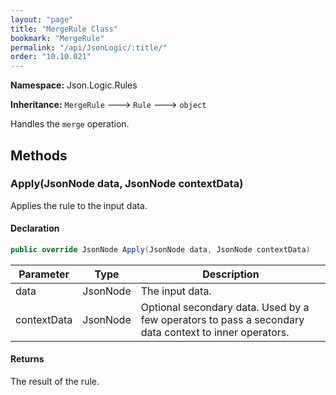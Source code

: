 ```yaml
---
layout: "page"
title: "MergeRule Class"
bookmark: "MergeRule"
permalink: "/api/JsonLogic/:title/"
order: "10.10.021"
---
```

**Namespace:** Json.Logic.Rules

**Inheritance:**
`MergeRule`
 🡒 
`Rule`
 🡒 
`object`

Handles the `merge` operation.

## Methods

### Apply(JsonNode data, JsonNode contextData)

Applies the rule to the input data.

#### Declaration

```c#
public override JsonNode Apply(JsonNode data, JsonNode contextData)
```

| Parameter | Type | Description |
|---|---|---|
| data | JsonNode | The input data. |
| contextData | JsonNode | Optional secondary data.  Used by a few operators to pass a secondary     data context to inner operators. |


#### Returns

The result of the rule.


